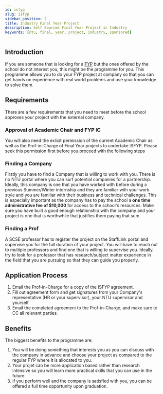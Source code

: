 ```yaml
---
id: isfyp
slug: isfyp
sidebar_position: 2
title: Industry Final Year Project
description: Self Sourced Final Year Project in Industry
keywords: [ntu, final, year, project, industry, sponsored]
---
```


## Introduction

If you are someone that is looking for a [FYP](../Module-Review/Y4S1/SC4079%20Final%20Year%20Project.md) but the ones offered by the school do not interest you, this might be the programme for you. This programme allows you to do your FYP project at company so that you can get hands on experience with real world problems and use your knowledge to solve them.

## Requirements

There are a few requirements that you need to meet before the school approves your project with the external company.

### Approval of Academic Chair and FYP IC

You will also need the exlicit permission of the current Academic Chair as well as the Prof-in-Charge of Final Year projects to undertake ISFYP. Please seek this permission first before you proceed with the following steps

### Finding a Company

Firstly you have to find a Company that is willing to work with you. There is no NTU portal where you can surf potential companies for a partnership. Ideally, this company is one that you have worked with before during a previous Summer/Winter internship and they are familiar with your work style and you are familiar with their business and technical challenges. This is especially important as the company has to pay the school a **one time administrative fee of $10,000** for access to the school's resources. Make sure you have built a good enough relationship with the company and your project is one that is worthwhile that justifies them paying that sum.

### Finding a Prof

A SCSE professor has to register the project on the StaffLink portal and supervise you for the full duration of your project. You will have to reach out to multiple professors and find one that is willing to supervise you. Ideally, try to look for a professor that has research/subject matter experience in the field that you are pursuing so that they can guide you properly.

## Application Process

1. Email the Prof-in-Charge for a copy of the ISFYP agreement.
2. Fill out agreement form and get signatures from your Company's representative (HR or your supervisor), your NTU supervisor and yourself
3. Email the completed agreement to the Prof-in-Charge, and make sure to CC all relevant parties.

## Benefits

The biggest benefits to the programme are:

1. You will be doing something that interests you as you can discuss with the company in advance and choose your project as compared to the regular FYP where it is allocated to you.
2. Your projet can be more application based rather than research intensive so you will learn more practical skills that you can use in the future.
3. If you perform well and the company is satisfied with you, you can be offered a full time opportunity upon graduation.
